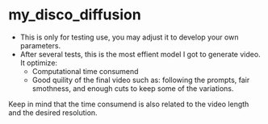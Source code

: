 # my_disco_diffusion
- This is only for testing use, you may adjust it to develop your own parameters. 
- After several tests, this is the most effient model I got to generate video. It optimize: 
  - Computational time consumend 
  - Good quility of the final video such as: following the prompts, fair smothness, and enough cuts to keep some of the variations.

Keep in mind that the time consumend is also related to the video length and the desired resolution.
